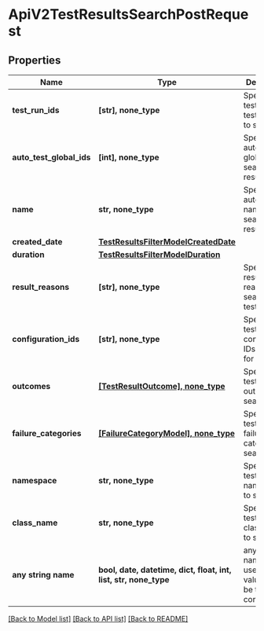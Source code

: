 # ApiV2TestResultsSearchPostRequest


## Properties
Name | Type | Description | Notes
------------ | ------------- | ------------- | -------------
**test_run_ids** | **[str], none_type** | Specifies a test result test run IDs to search for | [optional] 
**auto_test_global_ids** | **[int], none_type** | Specifies an autotest global IDs to search results for | [optional] 
**name** | **str, none_type** | Specifies an autotest name to search results for | [optional] 
**created_date** | [**TestResultsFilterModelCreatedDate**](TestResultsFilterModelCreatedDate.md) |  | [optional] 
**duration** | [**TestResultsFilterModelDuration**](TestResultsFilterModelDuration.md) |  | [optional] 
**result_reasons** | **[str], none_type** | Specifies result reasons for searching test results | [optional] 
**configuration_ids** | **[str], none_type** | Specifies a test result configuration IDs to search for | [optional] 
**outcomes** | [**[TestResultOutcome], none_type**](TestResultOutcome.md) | Specifies a test result outcomes to search for | [optional] 
**failure_categories** | [**[FailureCategoryModel], none_type**](FailureCategoryModel.md) | Specifies a test result failure categories to search for | [optional] 
**namespace** | **str, none_type** | Specifies a test result namespace to search for | [optional] 
**class_name** | **str, none_type** | Specifies a test result class name to search for | [optional] 
**any string name** | **bool, date, datetime, dict, float, int, list, str, none_type** | any string name can be used but the value must be the correct type | [optional]

[[Back to Model list]](../README.md#documentation-for-models) [[Back to API list]](../README.md#documentation-for-api-endpoints) [[Back to README]](../README.md)


